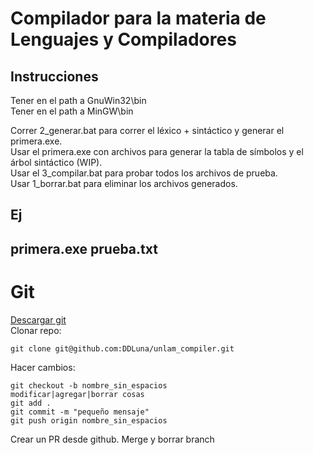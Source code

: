 # Compilador para la materia de Lenguajes y Compiladores

## Instrucciones
Tener en el path a GnuWin32\bin  
Tener en el path a MinGW\bin

Correr 2_generar.bat para correr el léxico + sintáctico y generar el primera.exe.  
Usar el primera.exe con archivos para generar la tabla de símbolos y el árbol sintáctico (WIP).  
Usar el 3_compilar.bat para probar todos los archivos de prueba.  
Usar 1_borrar.bat para eliminar los archivos generados.  

## Ej
primera.exe prueba.txt
---
# Git
[Descargar git](https://gitforwindows.org/)  
Clonar repo:  
```
git clone git@github.com:DDLuna/unlam_compiler.git
```
Hacer cambios:
```
git checkout -b nombre_sin_espacios
modificar|agregar|borrar cosas
git add .
git commit -m "pequeño mensaje"
git push origin nombre_sin_espacios
```
Crear un PR desde github.
Merge y borrar branch
